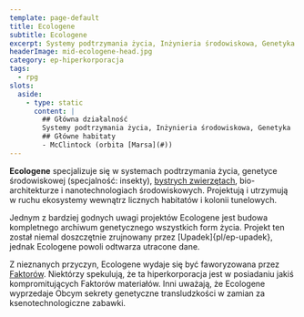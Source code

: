 ```yaml
---
template: page-default
title: Ecologene
subtitle: Ecologene
excerpt: Systemy podtrzymania życia, Inżynieria środowiskowa, Genetyka
headerImage: mid-ecologene-head.jpg
category: ep-hiperkorporacja
tags:
  - rpg
slots:
  aside:
    - type: static
      content: |
        ## Główna działalność
        Systemy podtrzymania życia, Inżynieria środowiskowa, Genetyka
        ## Główne habitaty
        - McClintock (orbita [Marsa](#))
---
```

**Ecologene** specjalizuje się w systemach podtrzymania życia, genetyce środowiskowej (specjalność: insekty), [bystrych zwierzętach](#), bio-architekturze i nanotechnologiach środowiskowych. Projektują i utrzymują w ruchu ekosystemy wewnątrz licznych habitatów i kolonii tunelowych.

Jednym z bardziej godnych uwagi projektów Ecologene jest budowa kompletnego archiwum genetycznego wszystkich form życia. Projekt ten został niemal doszczętnie zrujnowany przez [Upadek]{pl/ep-upadek}, jednak Ecologene powoli odtwarza utracone dane.

Z nieznanych przyczyn, Ecologene wydaje się być faworyzowana przez [Faktorów](#). Niektórzy spekulują, że ta hiperkorporacja jest w posiadaniu jakiś kompromitujących Faktorów materiałów. Inni uważają, że Ecologene wyprzedaje Obcym sekrety genetyczne transludzkości w zamian za ksenotechnologiczne zabawki.
